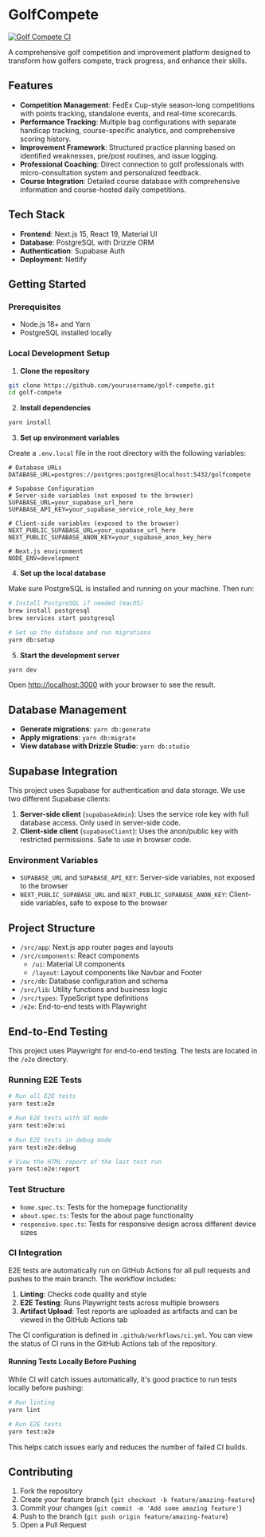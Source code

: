 # GolfCompete

[![Golf Compete CI](https://github.com/golfergeek/golf-compete/actions/workflows/ci.yml/badge.svg)](https://github.com/golfergeek/golf-compete/actions/workflows/ci.yml)

A comprehensive golf competition and improvement platform designed to transform how golfers compete, track progress, and enhance their skills.

## Features

- **Competition Management**: FedEx Cup-style season-long competitions with points tracking, standalone events, and real-time scorecards.
- **Performance Tracking**: Multiple bag configurations with separate handicap tracking, course-specific analytics, and comprehensive scoring history.
- **Improvement Framework**: Structured practice planning based on identified weaknesses, pre/post routines, and issue logging.
- **Professional Coaching**: Direct connection to golf professionals with micro-consultation system and personalized feedback.
- **Course Integration**: Detailed course database with comprehensive information and course-hosted daily competitions.

## Tech Stack

- **Frontend**: Next.js 15, React 19, Material UI
- **Database**: PostgreSQL with Drizzle ORM
- **Authentication**: Supabase Auth
- **Deployment**: Netlify

## Getting Started

### Prerequisites

- Node.js 18+ and Yarn
- PostgreSQL installed locally

### Local Development Setup

1. **Clone the repository**

```bash
git clone https://github.com/yourusername/golf-compete.git
cd golf-compete
```

2. **Install dependencies**

```bash
yarn install
```

3. **Set up environment variables**

Create a `.env.local` file in the root directory with the following variables:

```
# Database URLs
DATABASE_URL=postgres://postgres:postgres@localhost:5432/golfcompete

# Supabase Configuration
# Server-side variables (not exposed to the browser)
SUPABASE_URL=your_supabase_url_here
SUPABASE_API_KEY=your_supabase_service_role_key_here

# Client-side variables (exposed to the browser)
NEXT_PUBLIC_SUPABASE_URL=your_supabase_url_here
NEXT_PUBLIC_SUPABASE_ANON_KEY=your_supabase_anon_key_here

# Next.js environment
NODE_ENV=development
```

4. **Set up the local database**

Make sure PostgreSQL is installed and running on your machine. Then run:

```bash
# Install PostgreSQL if needed (macOS)
brew install postgresql
brew services start postgresql

# Set up the database and run migrations
yarn db:setup
```

5. **Start the development server**

```bash
yarn dev
```

Open [http://localhost:3000](http://localhost:3000) with your browser to see the result.

## Database Management

- **Generate migrations**: `yarn db:generate`
- **Apply migrations**: `yarn db:migrate`
- **View database with Drizzle Studio**: `yarn db:studio`

## Supabase Integration

This project uses Supabase for authentication and data storage. We use two different Supabase clients:

1. **Server-side client** (`supabaseAdmin`): Uses the service role key with full database access. Only used in server-side code.
2. **Client-side client** (`supabaseClient`): Uses the anon/public key with restricted permissions. Safe to use in browser code.

### Environment Variables

- `SUPABASE_URL` and `SUPABASE_API_KEY`: Server-side variables, not exposed to the browser
- `NEXT_PUBLIC_SUPABASE_URL` and `NEXT_PUBLIC_SUPABASE_ANON_KEY`: Client-side variables, safe to expose to the browser

## Project Structure

- `/src/app`: Next.js app router pages and layouts
- `/src/components`: React components
  - `/ui`: Material UI components
  - `/layout`: Layout components like Navbar and Footer
- `/src/db`: Database configuration and schema
- `/src/lib`: Utility functions and business logic
- `/src/types`: TypeScript type definitions
- `/e2e`: End-to-end tests with Playwright

## End-to-End Testing

This project uses Playwright for end-to-end testing. The tests are located in the `/e2e` directory.

### Running E2E Tests

```bash
# Run all E2E tests
yarn test:e2e

# Run E2E tests with UI mode
yarn test:e2e:ui

# Run E2E tests in debug mode
yarn test:e2e:debug

# View the HTML report of the last test run
yarn test:e2e:report
```

### Test Structure

- `home.spec.ts`: Tests for the homepage functionality
- `about.spec.ts`: Tests for the about page functionality
- `responsive.spec.ts`: Tests for responsive design across different device sizes

### CI Integration

E2E tests are automatically run on GitHub Actions for all pull requests and pushes to the main branch. The workflow includes:

1. **Linting**: Checks code quality and style
2. **E2E Testing**: Runs Playwright tests across multiple browsers
3. **Artifact Upload**: Test reports are uploaded as artifacts and can be viewed in the GitHub Actions tab

The CI configuration is defined in `.github/workflows/ci.yml`. You can view the status of CI runs in the GitHub Actions tab of the repository.

#### Running Tests Locally Before Pushing

While CI will catch issues automatically, it's good practice to run tests locally before pushing:

```bash
# Run linting
yarn lint

# Run E2E tests
yarn test:e2e
```

This helps catch issues early and reduces the number of failed CI builds.

## Contributing

1. Fork the repository
2. Create your feature branch (`git checkout -b feature/amazing-feature`)
3. Commit your changes (`git commit -m 'Add some amazing feature'`)
4. Push to the branch (`git push origin feature/amazing-feature`)
5. Open a Pull Request

